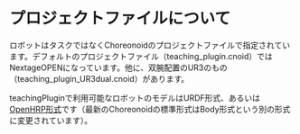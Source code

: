 # プロジェクトファイルについて

ロボットはタスクではなくChoreonoidのプロジェクトファイルで指定されています。デフォルトのプロジェクトファイル（teaching_plugin.cnoid）ではNextageOPENになっています。他に、双腕配置のUR3のもの（teaching_plugin_UR3dual.cnoid）があります。

teachingPluginで利用可能なロボットのモデルはURDF形式、あるいは[OpenHRP形式](http://choreonoid.org/ja/manuals/1.6/handling-models/modelfile/modelfile-openhrp.html)です（最新のChoreonoidの標準形式はBody形式という別の形式に変更されています）。
<!-- URDF形式からOpenHRP形式のロボットモデルファイルを作る場合、[simtrans](http://fkanehiro.github.io/simtrans/html-ja/usage.html)等のツールを上手く使える場合があります。 -->
